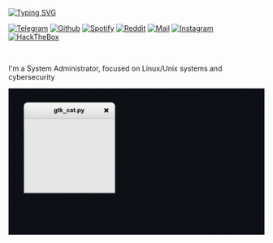 [![Typing SVG](https://readme-typing-svg.herokuapp.com?size=33&color=38F700&vCenter=true&width=423&height=37&lines=Hi%2C+I%E2%80%99m+spawnmc;are+we+hack%3F)](https://home.spawnmc.me)

[![ Telegram](https://img.shields.io/static/v1?label=&message=+Telegram&color=263238&style=for-the-badge&logo=Telegram&logoColor=%23aaaaaaaa)](https://t.me/spawnmc)
[![ Github](https://img.shields.io/static/v1?label=&message=+Github&color=263238&style=for-the-badge&logo=github&logoColor=%23aaaaaaaa)](https://github.com/spxwnmc)
[![ Spotify](https://img.shields.io/static/v1?label=&message=+Spotify&color=263238&style=for-the-badge&logo=Spotify&logoColor=%23aaaaaaaa)](https://open.spotify.com/user/backmikk?si=f68ab27022504fd4)
[![ Reddit](https://img.shields.io/static/v1?label=&message=+Reddit&color=263238&style=for-the-badge&logo=reddit&logoColor=%23aaaaaaaa)](https://www.reddit.com/user/spawnmc)
[![ Mail](https://img.shields.io/static/v1?label=&message=+Mail&color=263238&style=for-the-badge&logo=gmail&logoColor=%23aaaaaaaa)](mailto:spawnmc@spawnmc.me)
[![ Instagram](https://img.shields.io/static/v1?label=&message=+Instagram&color=263238&style=for-the-badge&logo=instagram&logoColor=%23aaaaaaaa)](https://www.instagram.com/spawnmcs/)
[![ HackTheBox](https://img.shields.io/static/v1?label=&message=+HackTheBox&color=263238&style=for-the-badge&logo=hackthebox&logoColor=%23aaaaaaaa)](https://app.hackthebox.com/profile/469376)

<br />

I'm a System Administrator, focused on Linux/Unix systems and cybersecurity

<div class="pull-left">
  
  <img alt="GIF" src="https://github.com/spawmc/spawmc/blob/main/banner.gif" />
  


<br>


<!--

#### My favorite GNU/Linux distros


  <img align="right" alt="GIF" src="https://github.com/abhisheknaiidu/abhisheknaiidu/blob/master/code.gif?raw=true" width="500" height="320" />


  <img align="right" alt="GIF" src="/img/hacker.gif" width="320" height="500" />


| Debian BTW                                                   | Arch BTW                                                     |
| ------------------------------------------------------------ | ------------------------------------------------------------ |
| <img src="/img/debian.png" alt="Debian_icon" style="zoom:5%;" /> | <img src="/img/arch.png" alt="Arch_icon" style="zoom:15%;" /> |

#### I contribute

- [XUnix-Community](https://www.facebook.com/groups/xunix.welcome.to.the.heaven/)
  - [XUnix-Community Telegram Group](https://t.me/XUnixCommunity)
  - [XUnix Tips & Desktops](https://t.me/xunixtipdesktops)

- [Vim / Neovim Telegram Channel ](https://t.me/VimNeovimChannel)

</div>

<div class="pull-right"> 

#### More dotfiles

<img src="/img/akatsuki.png" alt="Akatsuki’s" style="zoom:10%;" />

[Akatsuki-CWWD](https://github.com/Akatsuki-CWWD)

</div>




📈 My GitHub Stats
  
[![Ashutosh's github activity graph](https://activity-graph.herokuapp.com/graph?username=spxwnmc&theme=react-dark)](https://spawnmc.me)

-->

